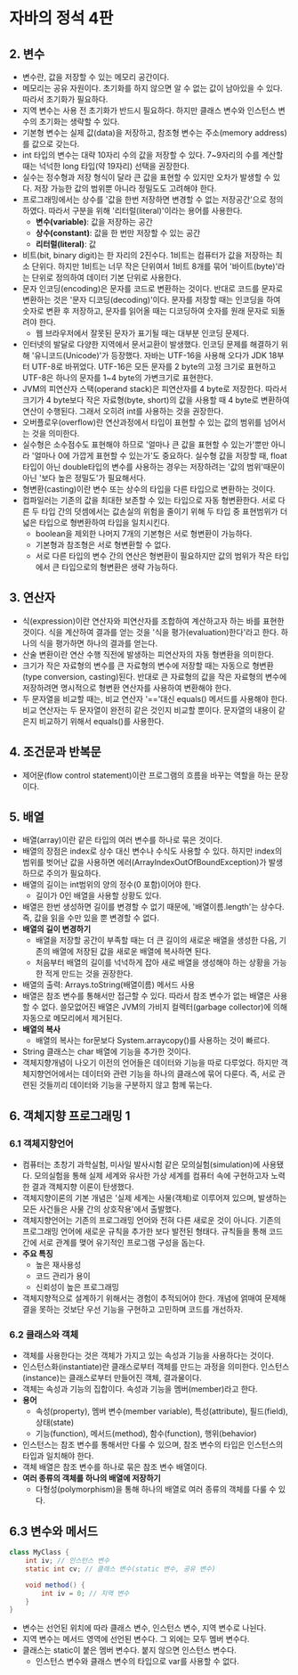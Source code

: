 # 자바의 정석 4판

## 2. 변수

- 변수란, 값을 저장할 수 있는 메모리 공간이다.
- 메모리는 공유 자원이다. 초기화를 하지 않으면 알 수 없는 값이 남아있을 수 있다. 따라서 초기화가 필요하다.
- 지역 변수는 사용 전 초기화가 반드시 필요하다. 하지만 클래스 변수와 인스턴스 변수의 초기화는 생략할 수 있다.
- 기본형 변수는 실제 값(data)을 저장하고, 참조형 변수는 주소(memory address)를 값으로 갖는다.
- int 타입의 변수는 대략 10자리 수의 값을 저장할 수 있다. 7~9자리의 수를 계산할 때는 넉넉한 long 타입(약 19자리) 선택을 권장한다.
- 실수는 정수형과 저장 형식이 달라 큰 값을 표현할 수 있지만 오차가 발생할 수 있다. 저장 가능한 값의 범위뿐 아니라 정밀도도 고려해야 한다.
- 프로그래밍에서는 상수를 '값을 한번 저장하면 변경할 수 없는 저장공간'으로 정의하였다. 따라서 구분을 위해 '리터럴(literal)'이라는 용어를 사용한다.
    - **변수(variable)**: 값을 저장하는 공간
    - **상수(constant)**: 값을 한 번만 저장할 수 있는 공간
    - **리터럴(literal)**: 값
- 비트(bit, binary digit)는 한 자리의 2진수다. 1비트는 컴퓨터가 값을 저장하는 최소 단위다. 하지만 1비트는 너무 작은 단위여서 1비트 8개를 묶어 '바이트(byte)'라는 단위로 정의하여 데이터
  기본 단위로 사용한다.
- 문자 인코딩(encoding)은 문자를 코드로 변환하는 것이다. 반대로 코드를 문자로 변환하는 것은 '문자 디코딩(decoding)'이다. 문자를 저장할 때는 인코딩을 하여 숫자로 변환 후 저장하고, 문자를
  읽어올 때는 디코딩하여 숫자를 원래 문자로 되돌려야 한다.
    - 웹 브라우저에서 잘못된 문자가 표기될 때는 대부분 인코딩 문제다.
- 인터넷의 발달로 다양한 지역에서 문서교환이 발생했다. 인코딩 문제를 해결하기 위해 '유니코드(Unicode)'가 등장했다. 자바는 UTF-16을 사용해 오다가 JDK 18부터 UTF-8로 바뀌었다. UTF-16은
  모든 문자를 2 byte의 고정 크기로 표현하고 UTF-8은 하나의 문자를 1~4 byte의 가변크기로 표현한다.
- JVM의 피연산자 스택(operand stack)은 피연산자를 4 byte로 저장한다. 따라서 크기가 4 byte보다 작은 자료형(byte, short)의 값을 사용할 때 4 byte로 변환하여 연산이 수행된다.
  그래서 오히려 int를 사용하는 것을 권장한다.
- 오버플로우(overflow)란 연산과정에서 타입이 표현할 수 있는 값의 범위를 넘어서는 것을 의미한다.
- 실수형은 소수점수도 표현해야 하므로 '얼마나 큰 값을 표현할 수 있는가'뿐만 아니라 '얼마나 0에 가깝게 표현할 수 있는가'도 중요하다. 실수형 값을 저장할 때, float타입이 아닌 double타입의 변수를
  사용하는 경우는 저장하려는 '값의 범위'때문이 아닌 '보다 높은 정밀도'가 필요해서다.
- 형변환(casting)이란 변수 또는 상수의 타입을 다른 타입으로 변환하는 것이다.
- 컴파일러는 기존의 값을 최대한 보존할 수 있는 타입으로 자동 형변환한다. 서로 다른 두 타입 간의 덧셈에서는 값손실의 위험을 줄이기 위해 두 타입 중 표현범위가 더 넓은 타입으로 형변환하여 타입을 일치시킨다.
    - boolean을 제외한 나머지 7개의 기본형은 서로 형변환이 가능하다.
    - 기본형과 참조형은 서로 형변환할 수 없다.
    - 서로 다른 타입의 변수 간의 연산은 형변환이 필요하지만 값의 범위가 작은 타입에서 큰 타입으로의 형변환은 생략 가능하다.

## 3. 연산자

- 식(expression)이란 연산자와 피연산자를 조합하여 계산하고자 하는 바를 표현한 것이다. 식을 계산하여 결과를 얻는 것을 '식을 평가(evaluation)한다'라고 한다. 하나의 식을 평가하면 하나의 결과를
  얻는다.
- 산술 변환이란 연산 수행 직전에 발생하는 피연산자의 자동 형변환을 의미한다.
- 크기가 작은 자료형의 변수를 큰 자료형의 변수에 저장할 때는 자동으로 형변환(type conversion, casting)된다. 반대로 큰 자료형의 값을 작은 자료형의 변수에 저장하려면 명시적으로 형변환 연산자를
  사용하여 변환해야 한다.
- 두 문자열을 비교할 때는, 비교 연산자 '=='대신 equals() 메서드를 사용해야 한다. 비교 연산자는 두 문자열이 완전히 같은 것인지 비교할 뿐이다. 문자열의 내용이 같은지 비교하기 위해서 equals()를
  사용한다.

## 4. 조건문과 반복문

- 제어문(flow control statement)이란 프로그램의 흐름을 바꾸는 역할을 하는 문장이다.

## 5. 배열

- 배열(array)이란 같은 타입의 여러 변수를 하나로 묶은 것이다.
- 배열의 장점은 index로 상수 대신 변수나 수식도 사용할 수 있다. 하지만 index의 범위를 벗어난 값을 사용하면 에러(ArrayIndexOutOfBoundException)가 발생하므로 주의가 필요하다.
- 배열의 길이는 int범위의 양의 정수(0 포함)이어야 한다.
    - 길이가 0인 배열을 사용할 상황도 있다.
- 배열은 한번 생성하면 길이를 변경할 수 없기 때문에, '배열이름.length'는 상수다. 즉, 값을 읽을 수만 있을 뿐 변경할 수 없다.
- **배열의 길이 변경하기**
    - 배열을 저장할 공간이 부족할 때는 더 큰 길이의 새로운 배열을 생성한 다음, 기존의 배열에 저장된 값을 새로운 배열에 복사하면 된다.
    - 처음부터 배열의 길이를 넉넉하게 잡아 새로 배열을 생성해야 하는 상황을 가능한 적게 만드는 것을 권장한다.
- 배열의 출력: Arrays.toString(배열이름) 메서드 사용
- 배열은 참조 변수를 통해서만 접근할 수 있다. 따라서 참조 변수가 없는 배열은 사용할 수 없다. 쓸모없어진 배열은 JVM의 가비지 컬렉터(garbage collector)에 의해 자동으로 메모리에서 제거된다.
- **배열의 복사**
    - 배열의 복사는 for문보다 System.arraycopy()를 사용하는 것이 빠르다.
- String 클래스는 char 배열에 기능을 추가한 것이다.
- 객체지향개념이 나오기 이전의 언어들은 데이터와 기능을 따로 다루었다. 하지만 객체지향언어에서는 데이터와 관련 기능을 하나의 클래스에 묶어 다룬다.
  즉, 서로 관련된 것들끼리 데이터와 기능을 구분하지 않고 함께 묶는다.

## 6. 객체지향 프로그래밍 1

### 6.1 객체지향언어

- 컴퓨터는 초창기 과학실험, 미사일 발사시험 같은 모의실험(simulation)에 사용됐다. 모의실험을 통해 실제 세계와 유사한 가상 세계를 컴퓨터 속에 구현하고자 노력한 결과 객체지향 이론이 탄생했다.
- 객체지향이론의 기본 개념은 '실제 세계는 사물(객체)로 이루어져 있으며, 발생하는 모든 사건들은 사물 간의 상호작용'에서 출발했다.
- 객체지향언어는 기존의 프로그래밍 언어와 전혀 다른 새로운 것이 아니다. 기존의 프로그래밍 언어에 새로운 규칙을 추가한 보다 발전된 형태다. 규칙들을 통해 코드 간에 서로 관계를 맺어 유기적인
  프로그램 구성을 돕는다.
- **주요 특징**
    - 높은 재사용성
    - 코드 관리가 용이
    - 신뢰성이 높은 프로그래밍
- 객체지향적으로 설계하기 위해서는 경험이 추적되어야 한다. 개념에 얽매여 문제해결을 못하는 것보단 우선 기능을 구현하고 고민하며 코드를 개선하자.

### 6.2 클래스와 객체

- 객체를 사용한다는 것은 객체가 가지고 있는 속성과 기능을 사용하다는 것이다.
- 인스턴스화(instantiate)란 클래스로부터 객체를 만드는 과정을 의미한다. 인스턴스(instance)는 클래스로부터 만들어진 객체, 결과물이다.
- 객체는 속성과 기능의 집합이다. 속성과 기능을 멤버(member)라고 한다.
- **용어**
    - 속성(property), 멤버 변수(member variable), 특성(attribute), 필드(field), 상태(state)
    - 기능(function), 메서드(method), 함수(function), 행위(behavior)
- 인스턴스는 참조 변수를 통해서만 다룰 수 있으며, 참조 변수의 타입은 인스턴스의 타입과 일치해야 한다.
- 객체 배열은 참조 변수를 하나로 묶은 참조 변수 배열이다.
- **여러 종류의 객체를 하나의 배열에 저장하기**
    - 다형성(polymorphism)을 통해 하나의 배열로 여러 종류의 객체를 다룰 수 있다.

## 6.3 변수와 메서드

```java
class MyClass {
    int iv; // 인스턴스 변수
    static int cv; // 클래스 변수(static 변수, 공유 변수)

    void method() {
        int iv = 0; // 지역 변수
    }
}
```

- 변수는 선언된 위치에 따라 클래스 변수, 인스턴스 변수, 지역 변수로 나뉜다.
- 지역 변수는 메서드 영역에 선언된 변수다. 그 외에는 모두 멤버 변수다.
- 클래스는 static이 붙은 멤버 변수다. 붙지 않으면 인스턴스 변수다.
    - 인스턴스 변수와 클래스 변수의 타입으로 var를 사용할 수 없다.
